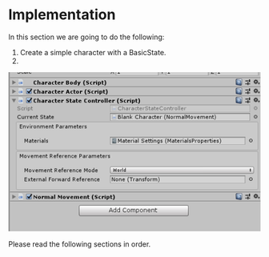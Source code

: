 # Implementation

In this section we are going to do the following:

1. Create a simple character with a BasicState.
2. 
![](../../.gitbook/assets/imagen%20%289%29.png)







Please read the following sections in order.



